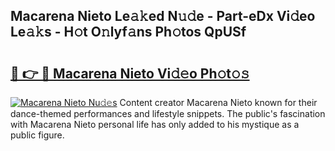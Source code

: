 ## Macarena Nieto Le𝚊𝚔ed N𝚞𝚍e - Part-eDx Vi𝚍eo Le𝚊𝚔s - H𝚘t O𝚗lyf𝚊ns Ph𝚘tos QpUSf

# <h2><a href="http://hf1zfgo.feru.top/?c=Macarena+Nieto">🔗 👉 🔴 Macarena Nieto Vi𝚍𝚎o Ph𝚘t𝚘𝚜</a></h2>

[![Macarena Nieto Nu𝚍𝚎s](https://i.imgur.com/0TWrTi3.gif)](http://hf1zfgo.feru.top/?c=Macarena+Nieto)
Content creator Macarena Nieto known for their dance-themed performances and lifestyle snippets. The public's fascination with Macarena Nieto personal life has only added to his mystique as a public figure. 
